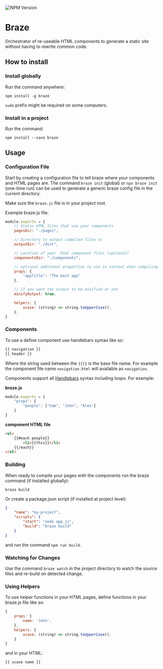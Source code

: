![NPM Version](https://badge.fury.io/js/braze.svg)

# Braze

Orchestrator of re-useable HTML components to generate a static site without having to rewrite common code.

## How to install

### Install globally

Run the command anywhere:

`npm install -g braze`

`sudo` prefix might be required on some computers.

### Install in a project

Run the command:

`npm install --save braze`

## Usage

### Configuration File

Start by creating a configuration file to tell braze where your components and HTML pages are. The command `braze init` (global) or `npx braze init` (one-time run) can be used to generate a generic braze config file in the current directory.

Make sure the `braze.js` file is in your project root.

Example braze.js file: 

```javascript
module.exports = {
    // Static HTML files that use your components
    pagesDir: "./pages",

    // Directory to output compiled files to
    outputDir: "./dist",

    // Location of your .html component files (optional)
    componentsDir: "./components",

    // optional additonal properties to use in context when compiling
    props: {
        "appTitle": "The best app"
    },

    // if you want the output to be minified or not
    minifyOutput: true,

    helpers: {
        ucase: (string) => string.toUpperCase(),
    },
}
```

### Components

To use a define component use handlebars syntax like so:

```html
{{ navigation }}
{{ header }}
```

Where the string used between the `{{}}` is the base file name. For example the component file name `navigation.html` will available as `navigation`.

Components support all [Handlebars](https://handlebarsjs.com/guide) syntax including loops. For example:

**braze.js**
```javascript
module.exports = {
    "props": {
        "people": ["Sam", "John", "Alex"]
    }
}
```

**component HTML file**
```html
<ul>
    {{#each people}}
        <li>{{this}}</li>
    {{/each}}
</ul>
```

### Building

When ready to compile your pages with the components run the braze command (if installed globally):

`braze build`

Or create a package.json script (if installed at project level):

```json
{
    "name": "my-project",
    "scripts": {
        "start": "node app.js",
        "build": "braze build"
    }
}
```

and run the command `npm run build`.

### Watching for Changes

Use the command `braze watch` in the project directory to watch the source files and re-build on detected change.

### Using Helpers

To use helper functions in your HTML pages, define functions in your braze.js file like so:

```javascript
{
    props: {
        name: 'John',
    },
    helpers: {
        ucase: (string) => string.toUpperCase(),
    }
}
```

and in your HTML:

```html
{{ ucase name }}
```
